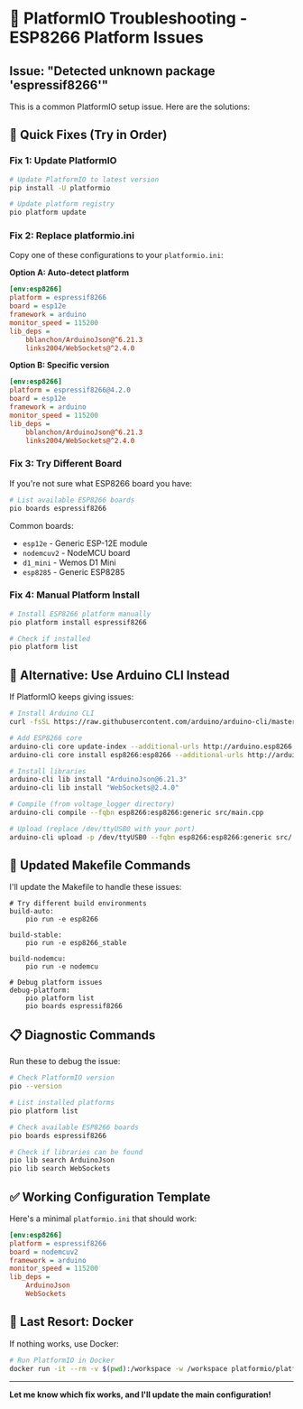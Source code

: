 # 🚨 PlatformIO Troubleshooting - ESP8266 Platform Issues

## **Issue: "Detected unknown package 'espressif8266'"**

This is a common PlatformIO setup issue. Here are the solutions:

## **🔧 Quick Fixes (Try in Order)**

### **Fix 1: Update PlatformIO**
```bash
# Update PlatformIO to latest version
pip install -U platformio

# Update platform registry
pio platform update
```

### **Fix 2: Replace platformio.ini**
Copy one of these configurations to your `platformio.ini`:

**Option A: Auto-detect platform**
```ini
[env:esp8266]
platform = espressif8266
board = esp12e
framework = arduino
monitor_speed = 115200
lib_deps = 
    bblanchon/ArduinoJson@^6.21.3
    links2004/WebSockets@^2.4.0
```

**Option B: Specific version**
```ini
[env:esp8266]
platform = espressif8266@4.2.0
board = esp12e
framework = arduino
monitor_speed = 115200
lib_deps = 
    bblanchon/ArduinoJson@^6.21.3
    links2004/WebSockets@^2.4.0
```

### **Fix 3: Try Different Board**
If you're not sure what ESP8266 board you have:

```bash
# List available ESP8266 boards
pio boards espressif8266
```

Common boards:
- `esp12e` - Generic ESP-12E module
- `nodemcuv2` - NodeMCU board
- `d1_mini` - Wemos D1 Mini
- `esp8285` - Generic ESP8285

### **Fix 4: Manual Platform Install**
```bash
# Install ESP8266 platform manually
pio platform install espressif8266

# Check if installed
pio platform list
```

## **🚀 Alternative: Use Arduino CLI Instead**

If PlatformIO keeps giving issues:

```bash
# Install Arduino CLI
curl -fsSL https://raw.githubusercontent.com/arduino/arduino-cli/master/install.sh | sh

# Add ESP8266 core
arduino-cli core update-index --additional-urls http://arduino.esp8266.com/stable/package_esp8266com_index.json
arduino-cli core install esp8266:esp8266 --additional-urls http://arduino.esp8266.com/stable/package_esp8266com_index.json

# Install libraries
arduino-cli lib install "ArduinoJson@6.21.3"
arduino-cli lib install "WebSockets@2.4.0"

# Compile (from voltage_logger directory)
arduino-cli compile --fqbn esp8266:esp8266:generic src/main.cpp

# Upload (replace /dev/ttyUSB0 with your port)
arduino-cli upload -p /dev/ttyUSB0 --fqbn esp8266:esp8266:generic src/
```

## **🎯 Updated Makefile Commands**

I'll update the Makefile to handle these issues:

```make
# Try different build environments
build-auto:
	pio run -e esp8266

build-stable:
	pio run -e esp8266_stable

build-nodemcu:
	pio run -e nodemcu

# Debug platform issues
debug-platform:
	pio platform list
	pio boards espressif8266
```

## **📋 Diagnostic Commands**

Run these to debug the issue:

```bash
# Check PlatformIO version
pio --version

# List installed platforms
pio platform list

# Check available ESP8266 boards
pio boards espressif8266

# Check if libraries can be found
pio lib search ArduinoJson
pio lib search WebSockets
```

## **✅ Working Configuration Template**

Here's a minimal `platformio.ini` that should work:

```ini
[env:esp8266]
platform = espressif8266
board = nodemcuv2
framework = arduino
monitor_speed = 115200
lib_deps = 
    ArduinoJson
    WebSockets
```

## **🚨 Last Resort: Docker**

If nothing works, use Docker:

```bash
# Run PlatformIO in Docker
docker run -it --rm -v $(pwd):/workspace -w /workspace platformio/platformio-core pio run
```

---

**Let me know which fix works, and I'll update the main configuration!**
